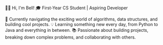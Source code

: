 👨‍💻 Hi, I'm Bell!
🎓 First-Year CS Student | Aspiring Developer

🚀 Currently navigating the exciting world of algorithms, data structures, and  building cool projects.
💡 Learning something new every day, from Python to Java and everything in between.
📚 Passionate about building projects, breaking down complex problems, and collaborating with others.
